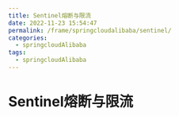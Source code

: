 ```yaml
---
title: Sentinel熔断与限流
date: 2022-11-23 15:54:47
permalink: /frame/springcloudalibaba/sentinel/
categories:
  - springcloudAlibaba
tags:
  - springcloudAlibaba
---
```


# Sentinel熔断与限流
